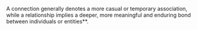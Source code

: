 A connection generally denotes a more casual or temporary association, while a relationship implies a deeper, more meaningful and enduring bond between individuals or entities**.